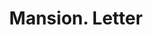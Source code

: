 ---
doi: 10.7916/D8RZ0Q40
date_other: '1890'
date_other_textual: 1890-1899
form: correspondence
genre:
- Letters (correspondence)
name:
- Mansion
object_in_context_url: https://biggert.cul.columbia.edu/items/view/ave_biggert_00900
subject_hierarchical_geographic:
- Buffalo, New York, United States
subject_name:
- Mansion
title: Mansion. Letter
sort_title: Mansion. Letter
call_number: ave_biggert_00900
coordinates:
- 42.90472222222222,-78.84944444444444
pid: ave_biggert_00900
identifiers: ave_biggert_00900
thumbnail: https://derivativo-2.library.columbia.edu/iiif/2/ldpd:345756/full/!256,256/0/native.jpg
permalink: /biggert/ave_biggert_00900/
layout: iiif-image-page
---